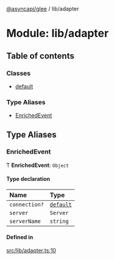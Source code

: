 [@asyncapi/glee](../README.md) / lib/adapter

# Module: lib/adapter

## Table of contents

### Classes

- [default](../classes/lib_adapter.default.md)

### Type Aliases

- [EnrichedEvent](lib_adapter.md#enrichedevent)

## Type Aliases

### EnrichedEvent

Ƭ **EnrichedEvent**: `Object`

#### Type declaration

| Name | Type |
| :------ | :------ |
| `connection?` | [`default`](../classes/lib_connection.default.md) |
| `server` | `Server` |
| `serverName` | `string` |

#### Defined in

[src/lib/adapter.ts:10](https://github.com/asyncapi/glee/blob/18cded6/src/lib/adapter.ts#L10)
